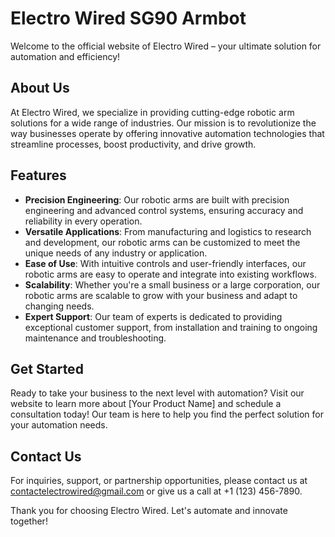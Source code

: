 # Electro Wired SG90 Armbot

Welcome to the official website of Electro Wired – your ultimate solution for automation and efficiency!

## About Us

At Electro Wired, we specialize in providing cutting-edge robotic arm solutions for a wide range of industries. Our mission is to revolutionize the way businesses operate by offering innovative automation technologies that streamline processes, boost productivity, and drive growth.

## Features

- **Precision Engineering**: Our robotic arms are built with precision engineering and advanced control systems, ensuring accuracy and reliability in every operation.
- **Versatile Applications**: From manufacturing and logistics to research and development, our robotic arms can be customized to meet the unique needs of any industry or application.
- **Ease of Use**: With intuitive controls and user-friendly interfaces, our robotic arms are easy to operate and integrate into existing workflows.
- **Scalability**: Whether you're a small business or a large corporation, our robotic arms are scalable to grow with your business and adapt to changing needs.
- **Expert Support**: Our team of experts is dedicated to providing exceptional customer support, from installation and training to ongoing maintenance and troubleshooting.

## Get Started

Ready to take your business to the next level with automation? Visit our website to learn more about [Your Product Name] and schedule a consultation today! Our team is here to help you find the perfect solution for your automation needs.

## Contact Us

For inquiries, support, or partnership opportunities, please contact us at [contactelectrowired@gmail.com](mailto:contact@example.com) or give us a call at +1 (123) 456-7890.

Thank you for choosing Electro Wired. Let's automate and innovate together!
